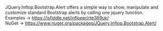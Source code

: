 JQuery.Inflop.Bootstrap.Alert offers a simple way to show, manipulate and customize standard Bootstrap alerts by calling one jquery function.  
Examples -> https://jsfiddle.net/infloper/rte369uk/  
NuGet -> https://www.nuget.org/packages/JQuery.Inflop.Bootstrap.Alert/
